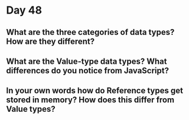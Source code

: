 # Day 48

## What are the three categories of data types? How are they different?

## What are the Value-type data types? What differences do you notice from JavaScript?

## In your own words how do Reference types get stored in memory? How does this differ from Value types?